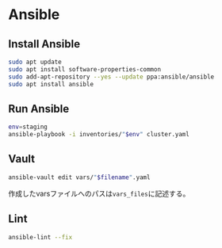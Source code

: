 # Ansible

## Install Ansible

```bash
sudo apt update
sudo apt install software-properties-common
sudo add-apt-repository --yes --update ppa:ansible/ansible
sudo apt install ansible
```

## Run Ansible

```bash
env=staging
ansible-playbook -i inventories/"$env" cluster.yaml
```

## Vault

```bash
ansible-vault edit vars/"$filename".yaml
```

作成したvarsファイルへのパスは`vars_files`に記述する。

## Lint

```bash
ansible-lint --fix
```
